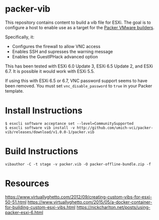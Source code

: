 packer-vib
===================

This repository contains content to build a vib file for ESXi. The goal is to configure a host to enable use as a target for the [Packer VMware builders](https://www.packer.io/docs/builders/vmware.html).

Specifically, it:
* Configures the firewall to allow VNC access
* Enables SSH and supresses the warning message
* Enables the GuestIPHack advanced option

This has been tested with ESXi 6.0 Update 3, ESXi 6.5 Update 2, and ESXi 6.7.
It is possible it would work with ESXi 5.5.

If using this with ESXi 6.5 or 6.7, VNC password support seems to have been
removed. You must set `vnc_disable_password` to `true` in your Packer template.

Install Instructions
===================
    $ esxcli software acceptance set --level=CommunitySupported
    $ esxcli software vib install -v http://github.com/umich-vci/packer-vib/releases/download/v1.0.0-1/packer.vib

Build Instructions
===================

`vibauthor -C -t stage -v packer.vib -O packer-offline-bundle.zip -f`

Resources
===================

https://www.virtuallyghetto.com/2012/09/creating-custom-vibs-for-esxi-50-51.html
https://www.virtuallyghetto.com/2015/05/a-docker-container-for-building-custom-esxi-vibs.html
https://nickcharlton.net/posts/using-packer-esxi-6.html
